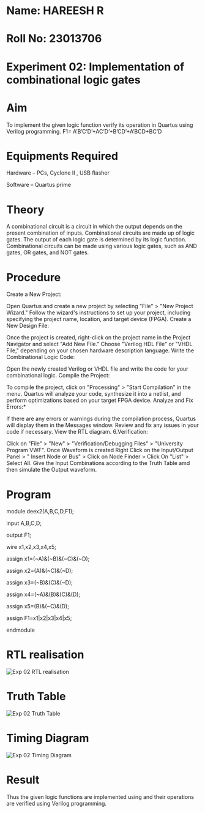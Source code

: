 # Name: HAREESH R

# Roll No: 23013706

# Experiment 02: Implementation of combinational logic gates

# Aim
To implement the given logic function verify its operation in Quartus using Verilog programming.
 F1= A’B’C’D’+AC’D’+B’CD’+A’BCD+BC’D
# Equipments Required
Hardware – PCs, Cyclone II , USB flasher

Software – Quartus prime
# Theory
A combinational circuit is a circuit in which the output depends on the present combination of inputs. Combinational circuits are made up of logic gates. The output of each logic gate is determined by its logic function. Combinational circuits can be made using various logic gates, such as AND gates, OR gates, and NOT gates.

# Procedure
Create a New Project:

Open Quartus and create a new project by selecting "File" > "New Project Wizard."
Follow the wizard's instructions to set up your project, including specifying the project name, location, and target device (FPGA).
Create a New Design File:

Once the project is created, right-click on the project name in the Project Navigator and select "Add New File."
Choose "Verilog HDL File" or "VHDL File," depending on your chosen hardware description language.
Write the Combinational Logic Code:

Open the newly created Verilog or VHDL file and write the code for your combinational logic.
Compile the Project:

To compile the project, click on "Processing" > "Start Compilation" in the menu.
Quartus will analyze your code, synthesize it into a netlist, and perform optimizations based on your target FPGA device.
Analyze and Fix Errors:*

If there are any errors or warnings during the compilation process, Quartus will display them in the Messages window.
Review and fix any issues in your code if necessary.
View the RTL diagram.
6.Verification:

Click on "File" > "New" > "Verification/Debugging Files" > "University Program VWF".
Once Waveform is created Right Click on the Input/Output Panel > " Insert Node or Bus" > Click on Node Finder > Click On "List" > Select All.
Give the Input Combinations according to the Truth Table amd then simulate the Output waveform.

# Program
module deex2(A,B,C,D,F1);

input A,B,C,D;

output F1;

wire x1,x2,x3,x4,x5;

assign x1=(~A)&(~B)&(~C)&(~D);

assign x2=(A)&(~C)&(~D);

assign x3=(~B)&(C)&(~D);

assign x4=(~A)&(B)&(C)&(D);

assign x5=(B)&(~C)&(D);

assign F1=x1|x2|x3|x4|x5;

endmodule

# RTL realisation
![Exp 02 RTL realisation](https://github.com/amal-2006/Experiment--02-Implementation-of-combinational-logic-/assets/148410730/bce0eba8-f13d-4d55-8627-74b6c130b0d5)


# Truth Table
![Exp 02 Truth Table](https://github.com/amal-2006/Experiment--02-Implementation-of-combinational-logic-/assets/148410730/85e547b6-1c5e-4c80-8ed1-f281fa2b589b)


# Timing Diagram
![Exp 02 Timing Diagram](https://github.com/amal-2006/Experiment--02-Implementation-of-combinational-logic-/assets/148410730/6fb71a8b-96a8-4403-abf9-0adc920492af)


# Result
Thus the given logic functions are implemented using  and their operations are verified using Verilog programming.
